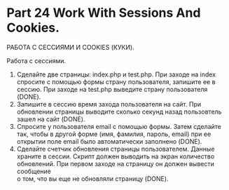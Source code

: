 ﻿# Part 24 Work With Sessions And Cookies.

РАБОТА С СЕССИЯМИ И COOKIES (КУКИ).

Работа с сессиями.

1. Сделайте две страницы: index.php и test.php. При заходе на index спросите с помощью формы страну пользователя, запишите ее в сессию. При заходе на test.php выведите страну пользователя (DONE).
2. Запишите в сессию время захода пользователя на сайт. При обновлении страницы выводите сколько секунд назад пользовтель зашел на сайт (DONE).
3. Спросите у пользователя email с помощью формы. Затем сделайте так, чтобы в другой форме (имя, фамилия, пароль, email) при ее открытии поле email было автоматически заполнено (DONE).
4. Сделайте счетчик обновления страницы пользователем. Данные храните в сессии. Скрипт должен выводить на экран количество обновлений. При первом заходе на страницу он должен вывести сообщение 		
   о том, что вы еще не обновляли страницу (DONE).

